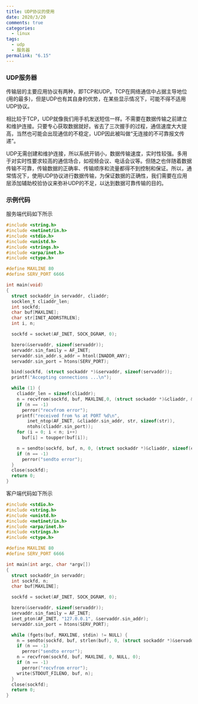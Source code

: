 ```yaml
---
title: UDP协议的使用
date: 2020/3/20
comments: true
categories:
  - linux
tags:
  - udp
  - 服务器
permalink: "6.15"
---
```

### UDP服务器

传输层的主要应用协议有两种，即TCP和UDP。TCP在网络通信中占据主导地位(用的最多)，但是UDP也有其自身的优势，在某些显示情况下，可能不得不适用UDP协议。

相比较于TCP，UDP就像我们用手机发送短信一样。不需要在数据传输之前建立和维护连接。只要专心获取数据就好。省去了三次握手的过程，通信速度大大提高，当然也可能会出现通信的不稳定，UDP因此被叫做“无连接的不可靠报文传递”。

UDP无需创建和维护连接，所以系统开销小，数据传输速度，实时性较强。多用于对实时性要求较高的通信场合，如视频会议、电话会议等。但随之也伴随着数据传输不可靠，传输数据的正确率、传输顺序和流量都得不到控制和保证。所以，通常情况下，使用UDP协议进行数据传输，为保证数据的正确性，我们需要在应用层添加辅助校验协议来弥补UDP的不足，以达到数据可靠传输的目的。

### 示例代码

服务端代码如下所示

```C
#include <string.h>
#include <netinet/in.h>
#include <stdio.h>
#include <unistd.h>
#include <strings.h>
#include <arpa/inet.h>
#include <ctype.h>

#define MAXLINE 80
#define SERV_PORT 6666

int main(void)
{
  struct sockaddr_in servaddr, cliaddr;
  socklen_t cliaddr_len;
  int sockfd;
  char buf[MAXLINE];
  char str[INET_ADDRSTRLEN];
  int i, n;

  sockfd = socket(AF_INET, SOCK_DGRAM, 0);

  bzero(&servaddr, sizeof(servaddr));
  servaddr.sin_family = AF_INET;
  servaddr.sin_addr.s_addr = htonl(INADDR_ANY);
  servaddr.sin_port = htons(SERV_PORT);

  bind(sockfd, (struct sockaddr *)&servaddr, sizeof(servaddr));
  printf("Accepting connections ...\n");

  while (1) {
    cliaddr_len = sizeof(cliaddr);
    n = recvfrom(sockfd, buf, MAXLINE,0, (struct sockaddr *)&cliaddr, &cliaddr_len);
    if (n == -1)
      perror("recvfrom error");
    printf("received from %s at PORT %d\n",
        inet_ntop(AF_INET, &cliaddr.sin_addr, str, sizeof(str)),
        ntohs(cliaddr.sin_port));
    for (i = 0; i < n; i++)
      buf[i] = toupper(buf[i]);

    n = sendto(sockfd, buf, n, 0, (struct sockaddr *)&cliaddr, sizeof(cliaddr));
    if (n == -1)
      perror("sendto error");
  }
  close(sockfd);
  return 0;
}
```

客户端代码如下所示

```C
#include <stdio.h>
#include <string.h>
#include <unistd.h>
#include <netinet/in.h>
#include <arpa/inet.h>
#include <strings.h>
#include <ctype.h>

#define MAXLINE 80
#define SERV_PORT 6666

int main(int argc, char *argv[])
{
  struct sockaddr_in servaddr;
  int sockfd, n;
  char buf[MAXLINE];

  sockfd = socket(AF_INET, SOCK_DGRAM, 0);

  bzero(&servaddr, sizeof(servaddr));
  servaddr.sin_family = AF_INET;
  inet_pton(AF_INET, "127.0.0.1", &servaddr.sin_addr);
  servaddr.sin_port = htons(SERV_PORT);

  while (fgets(buf, MAXLINE, stdin) != NULL) {
    n = sendto(sockfd, buf, strlen(buf), 0, (struct sockaddr *)&servaddr, sizeof(servaddr));
    if (n == -1)
      perror("sendto error");
    n = recvfrom(sockfd, buf, MAXLINE, 0, NULL, 0);
    if (n == -1)
      perror("recvfrom error");
    write(STDOUT_FILENO, buf, n);
  }
  close(sockfd);
  return 0;
}
```
